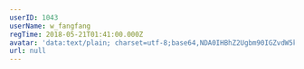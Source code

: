 ```yaml
---
userID: 1043
userName: w_fangfang
regTime: 2018-05-21T01:41:00.000Z
avatar: 'data:text/plain; charset=utf-8;base64,NDA0IHBhZ2Ugbm90IGZvdW5kCg=='
url: null
---
```



